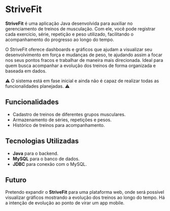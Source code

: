 # StriveFit

**StriveFit** é uma aplicação Java desenvolvida para auxiliar no gerenciamento de treinos de musculação. Com ele, você pode registrar cada exercício, série, repetição e peso utilizado, facilitando o acompanhamento do progresso ao longo do tempo.

O StriveFit oferece dashboards e gráficos que ajudam a visualizar seu desenvolvimento em força e mudanças de peso, te ajudando assim a focar nos seus pontos fracos e trabalhar de maneira mais direcionada. Ideal para quem busca acompanhar a evolução dos treinos de forma organizada e baseada em dados.

⚠️ O sistema está em fase inicial e ainda não é capaz de realizar todas as funcionalidades planejadas. ⚠️

## Funcionalidades

- Cadastro de treinos de diferentes grupos musculares.
- Armazenamento de séries, repetições e pesos.
- Histórico de treinos para acompanhamento.

## Tecnologias Utilizadas

- **Java** para o backend.
- **MySQL** para o banco de dados.
- **JDBC** para conexão com o MySQL.

## Futuro

Pretendo expandir o **StriveFit** para uma plataforma web, onde será possível visualizar gráficos mostrando a evolução dos treinos ao longo do tempo. Há a intenção de evolução ao ponto de virar um app mobile.

